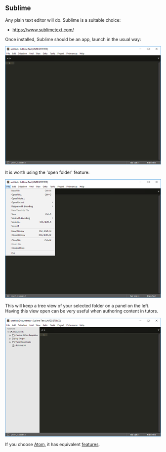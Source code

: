 ## Sublime

Any plain text editor will do. Sublime is a suitable choice:

- <https://www.sublimetext.com/>

Once installed, Sublime should be an app, launch in the usual way:

![](img/05.png)

It is worth using the 'open folder' feature:

![](img/06.png)

This will keep a tree view of your selected folder on a panel on the left. Having this view open can be very useful when authoring content in tutors.

![](img/07.png)

If you choose [Atom](https://atom.io), it has equivalent [features](https://github.com/atom/tree-view).